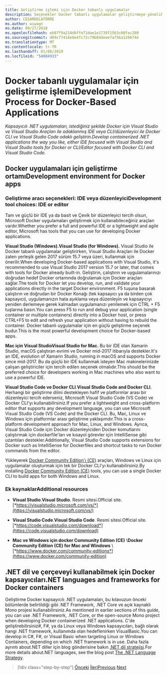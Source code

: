 ```yaml
---
title: Geliştirme işlemi için Docker tabanlı uygulamalar
description: Seçenekler Docker tabanlı uygulamalar geliştirmeye yönelik üst düzey bir bakış edinin. Windows için Visual Studio, Visual Studio seçtiğiniz Mac ya da Visual Studio Code için çok platformlu destek için (Windows, Mac ve Linux) kullanarak.
author: CESARDELATORRE
ms.author: wiwagn
ms.date: 09/27/2018
ms.openlocfilehash: eb87f9a214dbffe71dae1e1739f2563c08fac280
ms.sourcegitcommit: d09c77414e9e4fc72c79b04deee7a756a120674e
ms.translationtype: MT
ms.contentlocale: tr-TR
ms.lasthandoff: 01/08/2019
ms.locfileid: "54084933"
---
```

# <a name="development-process-for-docker-based-applications"></a><span data-ttu-id="07e23-104">Docker tabanlı uygulamalar için geliştirme işlemi</span><span class="sxs-lookup"><span data-stu-id="07e23-104">Development Process for Docker-Based Applications</span></span>

<span data-ttu-id="07e23-105">*Kapsayıcılı .NET uygulamaları, istediğiniz şekilde Docker için Visual Studio ve Visual Studio Araçları ile odaklanmış IDE veya CLI/düzenleyici ile Docker CLI ve Visual Studio Code odaklı geliştirin.*</span><span class="sxs-lookup"><span data-stu-id="07e23-105">*Develop containerized .NET applications the way you like, either IDE focused with Visual Studio and Visual Studio tools for Docker or CLI/Editor focused with Docker CLI and Visual Studio Code.*</span></span>

## <a name="development-environment-for-docker-apps"></a><span data-ttu-id="07e23-106">Docker uygulamaları için geliştirme ortamı</span><span class="sxs-lookup"><span data-stu-id="07e23-106">Development environment for Docker apps</span></span>

### <a name="development-tool-choices-ide-or-editor"></a><span data-ttu-id="07e23-107">Geliştirme aracı seçenekleri: IDE veya düzenleyici</span><span class="sxs-lookup"><span data-stu-id="07e23-107">Development tool choices: IDE or editor</span></span>

<span data-ttu-id="07e23-108">Tam ve güçlü bir IDE ya da basit ve Çevik bir düzenleyici tercih olsun, Microsoft Docker uygulamaları geliştirmek için kullanabileceğiniz araçları vardır.</span><span class="sxs-lookup"><span data-stu-id="07e23-108">Whether you prefer a full and powerful IDE or a lightweight and agile editor, Microsoft has tools that you can use for developing Docker applications.</span></span>

<span data-ttu-id="07e23-109">**Visual Studio (Windows).**</span><span class="sxs-lookup"><span data-stu-id="07e23-109">**Visual Studio (for Windows).**</span></span> <span data-ttu-id="07e23-110">Visual Studio ile Docker tabanlı uygulamalar geliştirirken, Visual Studio Araçları ile Docker zaten yerleşik gelen 2017 sürüm 15.7 veya üzeri, kullanmak için önerilir.</span><span class="sxs-lookup"><span data-stu-id="07e23-110">When developing Docker-based applications with Visual Studio, it's recommended to use Visual Studio 2017 version 15.7 or later, that comes with tools for Docker already built-in.</span></span> <span data-ttu-id="07e23-111">Geliştirin, çalıştırın ve uygulamalarınızı doğrudan hedef Docker ortamında doğrulamak için Docker araçları sağlar.</span><span class="sxs-lookup"><span data-stu-id="07e23-111">The tools for Docker let you develop, run, and validate your applications directly in the target Docker environment.</span></span> <span data-ttu-id="07e23-112">F5 tuşuna basarak çalıştırın ve doğrudan bir Docker Konağı (tek kapsayıcı ya da birden çok kapsayıcı), uygulamanızın hata ayıklama veya düzenleyin ve kapsayıcıyı yeniden derlemeye gerek kalmadan uygulamanızı yenilemek için CTRL + F5 tuşlarına basın.</span><span class="sxs-lookup"><span data-stu-id="07e23-112">You can press F5 to run and debug your application (single container or multiple containers) directly into a Docker host, or press CTRL+F5 to edit and refresh your application without having to rebuild the container.</span></span> <span data-ttu-id="07e23-113">Docker tabanlı uygulamalar için en güçlü geliştirme seçenek budur.</span><span class="sxs-lookup"><span data-stu-id="07e23-113">This is the most powerful development choice for Docker-based apps.</span></span>

<span data-ttu-id="07e23-114">**Mac için Visual Studio**</span><span class="sxs-lookup"><span data-stu-id="07e23-114">**Visual Studio for Mac.**</span></span> <span data-ttu-id="07e23-115">Bu bir IDE olan Xamarin Studio, macOS çalıştıran evrimi ve Docker mid-2017 itibarıyla destekler.</span><span class="sxs-lookup"><span data-stu-id="07e23-115">It's an IDE, evolution of Xamarin Studio, running in macOS and supports Docker since mid-2017.</span></span> <span data-ttu-id="07e23-116">Bu da güçlü bir IDE kullanmak isteyen Mac makinelerinizde çalışan geliştiriciler için tercih edilen seçenek olmalıdır.</span><span class="sxs-lookup"><span data-stu-id="07e23-116">This should be the preferred choice for developers working in Mac machines who also want to use a powerful IDE.</span></span>

<span data-ttu-id="07e23-117">**Visual Studio Code ve Docker CLI**.</span><span class="sxs-lookup"><span data-stu-id="07e23-117">**Visual Studio Code and Docker CLI**.</span></span> <span data-ttu-id="07e23-118">Herhangi bir geliştirme dilini destekleyen hafif ve platformlar arası bir düzenleyici tercih ederseniz, Microsoft Visual Studio Code (VS Code) ve Docker CLI'yı kullanabilirsiniz.</span><span class="sxs-lookup"><span data-stu-id="07e23-118">If you prefer a lightweight and cross-platform editor that supports any development language, you can use Microsoft Visual Studio Code (VS Code) and the Docker CLI.</span></span> <span data-ttu-id="07e23-119">Bu, Mac, Linux ve Windows için platformlar arası geliştirme yaklaşımdır.</span><span class="sxs-lookup"><span data-stu-id="07e23-119">This is a cross-platform development approach for Mac, Linux, and Windows.</span></span> <span data-ttu-id="07e23-120">Ayrıca, Visual Studio Code için Docker düzenleyiciden Docker komutlarını çalıştırmak için dockerfile'ları ve kısayol görevler için IntelliSense gibi uzantıları destekler.</span><span class="sxs-lookup"><span data-stu-id="07e23-120">Additionally, Visual Studio Code supports extensions for Docker such as IntelliSense for Dockerfiles and shortcut tasks to run Docker commands from the editor.</span></span>

<span data-ttu-id="07e23-121">Yükleyerek [Docker Community Edition'ı (CE)](https://www.docker.com/community-edition) araçları, Windows ve Linux için uygulamalar oluşturmak için tek bir Docker CLI'yı kullanabilirsiniz.</span><span class="sxs-lookup"><span data-stu-id="07e23-121">By installing [Docker Community Edition (CE)](https://www.docker.com/community-edition) tools, you can use a single Docker CLI to build apps for both Windows and Linux.</span></span>

### <a name="additional-resources"></a><span data-ttu-id="07e23-122">Ek kaynaklar</span><span class="sxs-lookup"><span data-stu-id="07e23-122">Additional resources</span></span>

- <span data-ttu-id="07e23-123">**Visual Studio**.</span><span class="sxs-lookup"><span data-stu-id="07e23-123">**Visual Studio**.</span></span> <span data-ttu-id="07e23-124">Resmi sitesi.</span><span class="sxs-lookup"><span data-stu-id="07e23-124">Official site.</span></span> \
  [*https://visualstudio.microsoft.com/vs/*](https://visualstudio.microsoft.com/vs/)

- <span data-ttu-id="07e23-125">**Visual Studio Code**.</span><span class="sxs-lookup"><span data-stu-id="07e23-125">**Visual Studio Code**.</span></span> <span data-ttu-id="07e23-126">Resmi sitesi.</span><span class="sxs-lookup"><span data-stu-id="07e23-126">Official site.</span></span> \
  [*https://code.visualstudio.com/download*](https://code.visualstudio.com/download)

- <span data-ttu-id="07e23-127">**Mac ve Windows için docker Community Edition (CE)** \\</span><span class="sxs-lookup"><span data-stu-id="07e23-127">**Docker Community Edition (CE) for Mac and Windows** \\</span></span>
  [*https://www.docker.com/community-editions*](https://www.docker.com/community-edition)

## <a name="net-languages-and-frameworks-for-docker-containers"></a><span data-ttu-id="07e23-128">.NET dil ve çerçeveyi kullanabilmek için Docker kapsayıcıları</span><span class="sxs-lookup"><span data-stu-id="07e23-128">.NET languages and frameworks for Docker containers</span></span>

<span data-ttu-id="07e23-129">Geliştirme Docker kapsayıcılı .NET uygulamaları, bu kılavuzun önceki bölümlerde belirtildiği gibi .NET Framework, .NET Core ve açık kaynaklı Mono projesi kullanabilirsiniz.</span><span class="sxs-lookup"><span data-stu-id="07e23-129">As mentioned in earlier sections of this guide, you can use .NET Framework, .NET Core, or the open-source Mono project when developing Docker containerized .NET applications.</span></span> <span data-ttu-id="07e23-130">C'de geliştirebilirsiniz\#, F\#, ya da Linux veya Windows kapsayıcıları, bağlı olarak hangi .NET framework, kullanımda olan hedeflenirken VisualBasic.</span><span class="sxs-lookup"><span data-stu-id="07e23-130">You can develop in C\#, F\#, or Visual Basic when targeting Linux or Windows Containers, depending on which .NET framework is in use.</span></span> <span data-ttu-id="07e23-131">Daha fazla ayrıntı about.NET diller için blog gönderisine bakın [.NET dil stratejisi](https://blogs.msdn.microsoft.com/dotnet/2017/02/01/the-net-language-strategy/).</span><span class="sxs-lookup"><span data-stu-id="07e23-131">For more details about.NET languages, see the blog post [The .NET Language Strategy](https://blogs.msdn.microsoft.com/dotnet/2017/02/01/the-net-language-strategy/).</span></span>

>[!div class="step-by-step"]
><span data-ttu-id="07e23-132">[Önceki](../architect-microservice-container-applications/using-azure-service-fabric.md)
>[İleri](docker-app-development-workflow.md)</span><span class="sxs-lookup"><span data-stu-id="07e23-132">[Previous](../architect-microservice-container-applications/using-azure-service-fabric.md)
[Next](docker-app-development-workflow.md)</span></span>
